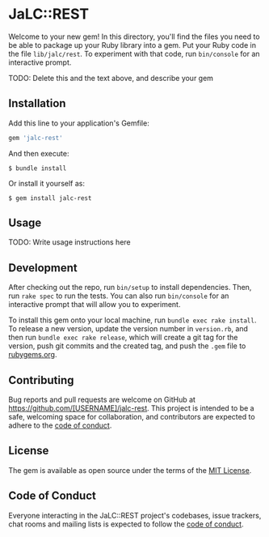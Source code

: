 # JaLC::REST

Welcome to your new gem! In this directory, you'll find the files you need to be able to package up your Ruby library into a gem. Put your Ruby code in the file `lib/jalc/rest`. To experiment with that code, run `bin/console` for an interactive prompt.

TODO: Delete this and the text above, and describe your gem

## Installation

Add this line to your application's Gemfile:

```ruby
gem 'jalc-rest'
```

And then execute:

    $ bundle install

Or install it yourself as:

    $ gem install jalc-rest

## Usage

TODO: Write usage instructions here

## Development

After checking out the repo, run `bin/setup` to install dependencies. Then, run `rake spec` to run the tests. You can also run `bin/console` for an interactive prompt that will allow you to experiment.

To install this gem onto your local machine, run `bundle exec rake install`. To release a new version, update the version number in `version.rb`, and then run `bundle exec rake release`, which will create a git tag for the version, push git commits and the created tag, and push the `.gem` file to [rubygems.org](https://rubygems.org).

## Contributing

Bug reports and pull requests are welcome on GitHub at https://github.com/[USERNAME]/jalc-rest. This project is intended to be a safe, welcoming space for collaboration, and contributors are expected to adhere to the [code of conduct](https://github.com/[USERNAME]/jalc-rest/blob/main/CODE_OF_CONDUCT.md).

## License

The gem is available as open source under the terms of the [MIT License](https://opensource.org/licenses/MIT).

## Code of Conduct

Everyone interacting in the JaLC::REST project's codebases, issue trackers, chat rooms and mailing lists is expected to follow the [code of conduct](https://github.com/[USERNAME]/jalc-rest/blob/main/CODE_OF_CONDUCT.md).
